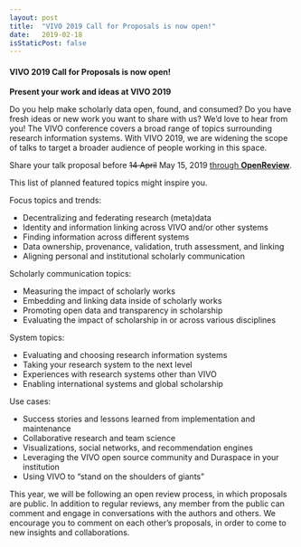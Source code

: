 ```yaml
---
layout: post
title:  "VIVO 2019 Call for Proposals is now open!"
date:   2019-02-18
isStaticPost: false
---
```


#### VIVO 2019 Call for Proposals is now open!


**Present your work and ideas at VIVO 2019**

Do you help make scholarly data open, found, and consumed? Do you have fresh ideas or new work you want to share with us? We’d love to hear from you! The VIVO conference covers a broad range of topics surrounding research information systems. With VIVO 2019, we are widening the scope of talks to target a broader audience of people working in this space.

Share your talk proposal before ~~14 April~~ May 15, 2019 [through **OpenReview**](https://openreview.net/group?id=vivoconference.org/VIVO/2019/Conference).

This list of planned featured topics might inspire you.

Focus topics and trends:

* Decentralizing and federating research (meta)data
* Identity and information linking across VIVO and/or other systems
* Finding information across different systems
* Data ownership, provenance, validation, truth assessment, and linking
* Aligning personal and institutional scholarly communication

Scholarly communication topics:

* Measuring the impact of scholarly works
* Embedding and linking data inside of scholarly works
* Promoting open data and transparency in scholarship
* Evaluating the impact of scholarship in or across various disciplines

System topics:

* Evaluating and choosing research information systems
* Taking your research system to the next level
* Experiences with research systems other than VIVO
* Enabling international systems and global scholarship

Use cases:

* Success stories and lessons learned from implementation and maintenance
* Collaborative research and team science
* Visualizations, social networks, and recommendation engines
* Leveraging the VIVO open source community and Duraspace in your institution
* Using VIVO to “stand  on the shoulders of giants”

This year, we will be following an open review process, in which proposals are public. 
In addition to regular reviews, any member from the public can comment and engage in conversations with the authors and others. 
We encourage you to comment on each other’s proposals, in order to come to new insights and collaborations.

